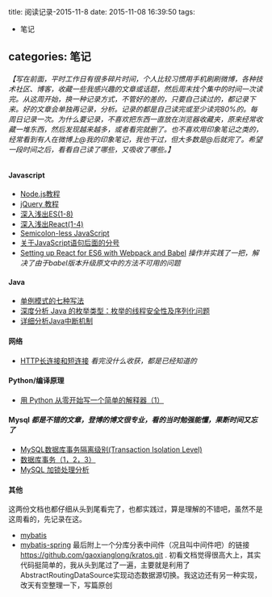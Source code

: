 title: 阅读记录-2015-11-8
date: 2015-11-08 16:39:50
tags:
- 笔记

categories: 笔记
---
###### 【写在前面，平时工作日有很多碎片时间，个人比较习惯用手机刷刷微博，各种技术社区、博客，收藏一些我感兴趣的文章或话题，然后周末找个集中的时间一次读完。从这周开始，换一种记录方式，不管好的差的，只要自己读过的，都记录下来。好的文章会单独再记录，分析。记录的都是自己读完或至少读完80%的。每周日记录一次。为什么要记录，不喜欢把东西一直放在浏览器收藏夹，原来经常收藏一堆东西，然后发现越来越多，或者看完就删了。也不喜欢用印象笔记之类的，经常看到有人在微博上@我的印象笔记，我也干过，但大多数是@后就完了。希望一段时间之后，看看自己读了哪些，又吸收了哪些。】

#### Javascript
* [Node.js教程](http://www.runoob.com/nodejs/nodejs-tutorial.html)
* [jQuery 教程](http://www.runoob.com/jquery/jquery-tutorial.html)
* [深入浅出ES(1-8)](http://www.infoq.com/cn/es6-in-depth/)
* [深入浅出React(1-4)](http://www.infoq.com/cn/dive-into-react)
* [Semicolon-less JavaScript](http://slides.com/evanyou/semicolons#/2)<!--more-->
* [关于JavaScript语句后面的分号](http://www.cnblogs.com/winter-cn/archive/2012/06/20/2556431.html)
* [Setting up React for ES6 with Webpack and Babel](https://www.twilio.com/blog/2015/08/setting-up-react-for-es6-with-webpack-and-babel-2.html) *操作并实践了一把，解决了由于babel版本升级原文中的方法不可用的问题*
#### Java
* [单例模式的七种写法](http://cantellow.iteye.com/blog/838473)
* [深度分析 Java 的枚举类型：枚举的线程安全性及序列化问题](http://blog.jobbole.com/94074/)
* [详细分析Java中断机制](http://www.infoq.com/cn/articles/java-interrupt-mechanism)
#### 网络
* [HTTP长连接和短连接](http://blog.jobbole.com/93960/) *看完没什么收获，都是已经知道的*
#### Python/编译原理
* [用 Python 从零开始写一个简单的解释器（1）](http://python.jobbole.com/82206/)
#### Mysql *都是不错的文章，登博的博文很专业，看的当时勉强能懂，果断时间又忘了*
* [MySQL数据库事务隔离级别(Transaction Isolation Level)](http://www.cnblogs.com/zemliu/archive/2012/06/17/2552301.html)
* [数据库事务（1，2，3）](http://www.cnblogs.com/zhangpengme/archive/2011/11/24/2261625.html)
* [MySQL 加锁处理分析](http://hedengcheng.com/?p=771)
#### 其他
这两份文档也都仔细从头到尾看完了，也都实践过，算是理解的不错吧，虽然不是这周看的，先记录在这。
* [mybatis](https://mybatis.github.io/mybatis-3/zh/)
* [mybatis-spring](http://mybatis.github.io/spring/zh/)
最后附上一个分库分表中间件（况且叫中间件吧）的链接 https://github.com/gaoxianglong/kratos.git . 初看文档觉得很高大上，其实代码挺简单的，我从头到尾过了一遍，主要就是利用了AbstractRoutingDataSource实现动态数据源切换。我这边还有另一种实现，改天有空整理一下，写篇原创
